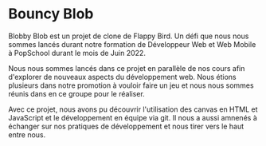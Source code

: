 # Bouncy Blob

Blobby Blob est un projet de clone de Flappy Bird. Un défi que nous nous sommes lancés durant notre formation de Développeur Web et Web Mobile à PopSchool durant le mois de Juin 2022.

Nous nous sommes lancés dans ce projet en parallèle de nos cours afin d'explorer de nouveaux aspects du développement web. Nous étions plusieurs dans notre promotion à vouloir faire un jeu et nous nous sommes réunis dans en ce groupe pour le réaliser.

Avec ce projet, nous avons pu découvrir l'utilisation des canvas en HTML et JavaScript et le développement en équipe via git. Il nous a aussi amnenés à échanger sur nos pratiques de développement et nous tirer vers le haut entre nous.